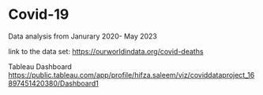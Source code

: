# Covid-19

Data analysis from Janurary 2020- May 2023

link to the data set: 
https://ourworldindata.org/covid-deaths

Tableau Dashboard
https://public.tableau.com/app/profile/hifza.saleem/viz/coviddataproject_16897451420380/Dashboard1
